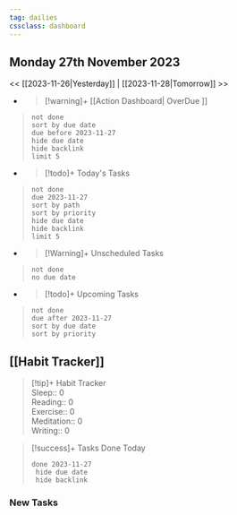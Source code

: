 ```yaml
---
tag: dailies
cssclass: dashboard
---
```

## Monday 27th November 2023

<< [[2023-11-26|Yesterday]] | [[2023-11-28|Tomorrow]] >>

- > [!warning]+ [[Action Dashboard| OverDue ]]
> ```tasks
> not done
> sort by due date
> due before 2023-11-27
> hide due date
> hide backlink
> limit 5
> ```

- > [!todo]+ Today's Tasks
> ```tasks
> not done
> due 2023-11-27
> sort by path
> sort by priority
> hide due date
> hide backlink
> limit 5
> ```

- > [!Warning]+ Unscheduled Tasks  
 > ```tasks  
 > not done  
 > no due date

- > [!todo]+ Upcoming Tasks
> ```tasks  
> not done  
> due after 2023-11-27  
> sort by due date
> sort by priority  

## [[Habit Tracker]]
> [!tip]+ Habit Tracker  
> Sleep:: 0  
> Reading:: 0  
> Exercise:: 0  
> Meditation:: 0  
> Writing:: 0


> [!success]+ Tasks Done Today
> ```tasks 
> done 2023-11-27
>  hide due date
>  hide backlink
### New Tasks

